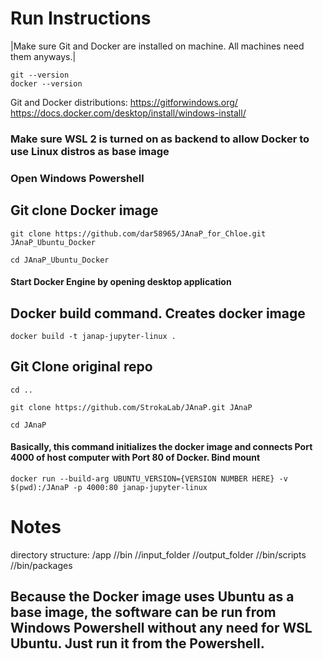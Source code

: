 # Run Instructions 

|Make sure Git and Docker are installed on machine. All machines need them anyways.|
```
git --version
docker --version
```

Git and Docker distributions:
https://gitforwindows.org/
https://docs.docker.com/desktop/install/windows-install/

### Make sure WSL 2 is turned on as backend to allow Docker to use Linux distros as base image

### Open Windows Powershell

## Git clone Docker image
```
git clone https://github.com/dar58965/JAnaP_for_Chloe.git JAnaP_Ubuntu_Docker

cd JAnaP_Ubuntu_Docker
```

#### Start Docker Engine by opening desktop application

## Docker build command. Creates docker image
```
docker build -t janap-jupyter-linux .
```

## Git Clone original repo
```
cd ..

git clone https://github.com/StrokaLab/JAnaP.git JAnaP

cd JAnaP
```

#### Basically, this command initializes the docker image and connects Port 4000 of host computer with Port 80 of Docker. Bind mount
```
docker run --build-arg UBUNTU_VERSION={VERSION NUMBER HERE} -v $(pwd):/JAnaP -p 4000:80 janap-jupyter-linux
```

# Notes
directory structure: 
/app
//bin //input_folder //output_folder 
//bin/scripts //bin/packages

## Because the Docker image uses Ubuntu as a base image, the software can be run from Windows Powershell without any need for WSL Ubuntu. Just run it from the Powershell. 